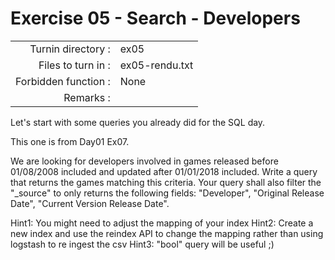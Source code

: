 # Exercise 05 - Search - Developers

|                         |                    |
| -----------------------:| ------------------ |
|   Turnin directory :    |  ex05              |
|   Files to turn in :    |  ex05-rendu.txt    |
|   Forbidden function :  |  None              |
|   Remarks :             |                    |

Let's start with some queries you already did for the SQL day.

This one is from Day01 Ex07.  

We are looking for developers involved in games released before 01/08/2008 included and updated after 01/01/2018 included.
Write a query that returns the games matching this criteria.
Your query shall also filter the "_source" to only returns the following fields: "Developer", "Original Release Date", "Current Version Release Date".

Hint1: You might need to adjust the mapping of your index 
Hint2: Create a new index and use the reindex API to change the mapping rather than using logstash to re ingest the csv
Hint3: "bool" query will be useful ;)
